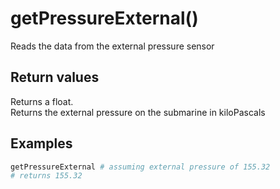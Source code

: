 # getPressureExternal()
Reads the data from the external pressure sensor

## Return values
Returns a float.  
Returns the external pressure on the submarine in kiloPascals

## Examples
```py
getPressureExternal # assuming external pressure of 155.32
# returns 155.32
```